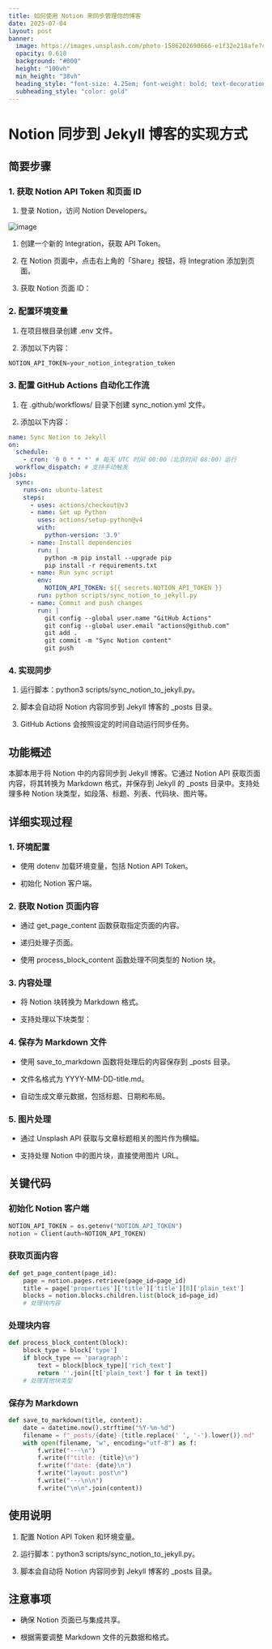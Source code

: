 ```yaml
---
title: 如何使用 Notion 来同步管理你的博客
date: 2025-07-04
layout: post
banner:
  image: https://images.unsplash.com/photo-1586202690666-e1f32e218afe?crop=entropy&cs=tinysrgb&fit=max&fm=jpg&ixid=M3w2OTIwMzJ8MHwxfHJhbmRvbXx8fHx8fHx8fDE3NTE1OTM4NDh8&ixlib=rb-4.1.0&q=80&w=1080
  opacity: 0.618
  background: "#000"
  height: "100vh"
  min_height: "38vh"
  heading_style: "font-size: 4.25em; font-weight: bold; text-decoration: underline"
  subheading_style: "color: gold"
---
```


# Notion 同步到 Jekyll 博客的实现方式

## 简要步骤

### 1. 获取 Notion API Token 和页面 ID

1. 登录 Notion，访问 Notion Developers。

![image](https://prod-files-secure.s3.us-west-2.amazonaws.com/a7a0cc5a-89b9-4cda-8686-1fba0ca52f40/d19c1afe-dea5-4312-9333-786b0ba83054/image.png?X-Amz-Algorithm=AWS4-HMAC-SHA256&X-Amz-Content-Sha256=UNSIGNED-PAYLOAD&X-Amz-Credential=ASIAZI2LB46626GSPZOS%2F20250704%2Fus-west-2%2Fs3%2Faws4_request&X-Amz-Date=20250704T015048Z&X-Amz-Expires=3600&X-Amz-Security-Token=IQoJb3JpZ2luX2VjEBgaCXVzLXdlc3QtMiJGMEQCIH6D1Xda8JlYbuzDPSmsBQksYEiPwmftvPQ8G27diAQKAiBiUns2H%2FQKuCOGqFY2jESMy5ErRVnBVTwTymbNZZ3pnir%2FAwghEAAaDDYzNzQyMzE4MzgwNSIMgYrDtj8UtVlMpEm%2BKtwDrOn0b65ibX%2BqTV7Mxpt%2BwGIngBufg9gZetJjG0B54SS2rx7PRZNB%2Fyg44qd1BvoktWxrJN%2FFmvHeEC0FJbc4Mq08WqaS5iq4mWOMK8TjbqhulSJ9ir9W%2Bh%2Fajz4rFy3JR%2B0LT8ycylsXbo0XHoheP%2Bt%2FRixSdkDdaMfxRhhhhytiouRJVTqiZe8Mci8LkOS7penKcsvCRwpSHJ1SpFMAEd58QPnVMxcPVtYukBEEQkZw2tnQzbD3GQtd%2F4MI5v0T4us3mc1ZLCCsaj3BiAypV9g2fWIRV%2BbmSTwJR6wuhcIAlAvCC5KL1lB5BDbJ9fM3%2B%2BA6ftjcGT3QBt%2FHY8tvg7l5g6U88ehaxZe9FW5%2BuYYgbKHWS9tOvJjOmXnECYTYU3Be6L6OHWH%2FZttBGmlwvt6L%2F0uVbKXV%2FVi9%2BJ3qWQNaLzHeXQ8OVT6gvp3zMlCarEmPFxT8IhH%2F2eaF4c62oD3WFj2fDyTVWOIWdOlq0E%2FUiluBcB7BIyIawJuFVfBHuZUbZsuaE8ckuxbqhPMwTf1%2FvyiWXOjNGbUpRdUIMn9HOgsHBCeckvq5f%2Bw0BFLc%2B6XsCzhyHnnxUJZj2%2FAp%2Fvm97u8L2JrgJzcRgkkEdlXEbcD2EpDJNpi%2FBF0wo7icwwY6pgGkaesocRIVsV3kZs0GIPSwrKht9XJJh4ry4rBWKucKbZ7Vq37mpyzBAtz9tQPLF7sOiKyDQIaL2ryL0jVicw3M9dEuyKntwPEU6ZBplwjlxC8eUxTJB2GhqlMFMuhGGKTCEIw%2F2Mw2SSIORLPjzJDeBSqJFcdAy%2BJ7TEeDwnuhTlkoQe3X04p%2FrL5eacba2rIl9QW6wCLFIL8NgulXg%2FVQ1XpX1oNS&X-Amz-Signature=54ef1a74e7717d7fa9a9768fb88b3974d2fb7479a23b4871a77147bb81da06e6&X-Amz-SignedHeaders=host&x-amz-checksum-mode=ENABLED&x-id=GetObject)

1. 创建一个新的 Integration，获取 API Token。

1. 在 Notion 页面中，点击右上角的「Share」按钮，将 Integration 添加到页面。

1. 获取 Notion 页面 ID：


### 2. 配置环境变量

1. 在项目根目录创建 .env 文件。

1. 添加以下内容：

```javascript
NOTION_API_TOKEN=your_notion_integration_token
```

### 3. 配置 GitHub Actions 自动化工作流

1. 在 .github/workflows/ 目录下创建 sync_notion.yml 文件。

1. 添加以下内容：

```yaml
name: Sync Notion to Jekyll
on:
  schedule:
    - cron: '0 0 * * *' # 每天 UTC 时间 00:00（北京时间 08:00）运行
  workflow_dispatch: # 支持手动触发
jobs:
  sync:
    runs-on: ubuntu-latest
    steps:
      - uses: actions/checkout@v3
      - name: Set up Python
        uses: actions/setup-python@v4
        with:
          python-version: '3.9'
      - name: Install dependencies
        run: |
          python -m pip install --upgrade pip
          pip install -r requirements.txt
      - name: Run sync script
        env:
          NOTION_API_TOKEN: ${{ secrets.NOTION_API_TOKEN }}
        run: python scripts/sync_notion_to_jekyll.py
      - name: Commit and push changes
        run: |
          git config --global user.name "GitHub Actions"
          git config --global user.email "actions@github.com"
          git add .
          git commit -m "Sync Notion content"
          git push
```

### 4. 实现同步

1. 运行脚本：python3 scripts/sync_notion_to_jekyll.py。

1. 脚本会自动将 Notion 内容同步到 Jekyll 博客的 _posts 目录。

1. GitHub Actions 会按照设定的时间自动运行同步任务。

## 功能概述

本脚本用于将 Notion 中的内容同步到 Jekyll 博客。它通过 Notion API 获取页面内容，将其转换为 Markdown 格式，并保存到 Jekyll 的 _posts 目录中。支持处理多种 Notion 块类型，如段落、标题、列表、代码块、图片等。

## 详细实现过程

### 1. 环境配置

- 使用 dotenv 加载环境变量，包括 Notion API Token。

- 初始化 Notion 客户端。

### 2. 获取 Notion 页面内容

- 通过 get_page_content 函数获取指定页面的内容。

- 递归处理子页面。

- 使用 process_block_content 函数处理不同类型的 Notion 块。

### 3. 内容处理

- 将 Notion 块转换为 Markdown 格式。

- 支持处理以下块类型：


### 4. 保存为 Markdown 文件

- 使用 save_to_markdown 函数将处理后的内容保存到 _posts 目录。

- 文件名格式为 YYYY-MM-DD-title.md。

- 自动生成文章元数据，包括标题、日期和布局。

### 5. 图片处理

- 通过 Unsplash API 获取与文章标题相关的图片作为横幅。

- 支持处理 Notion 中的图片块，直接使用图片 URL。

## 关键代码

### 初始化 Notion 客户端

```python
NOTION_API_TOKEN = os.getenv("NOTION_API_TOKEN")
notion = Client(auth=NOTION_API_TOKEN)
```

### 获取页面内容

```python
def get_page_content(page_id):
    page = notion.pages.retrieve(page_id=page_id)
    title = page['properties']['title']['title'][0]['plain_text']
    blocks = notion.blocks.children.list(block_id=page_id)
    # 处理块内容
```

### 处理块内容

```python
def process_block_content(block):
    block_type = block['type']
    if block_type == 'paragraph':
        text = block[block_type]['rich_text']
        return ''.join([t['plain_text'] for t in text])
    # 处理其他块类型
```

### 保存为 Markdown

```python
def save_to_markdown(title, content):
    date = datetime.now().strftime("%Y-%m-%d")
    filename = f"_posts/{date}-{title.replace(' ', '-').lower()}.md"
    with open(filename, "w", encoding="utf-8") as f:
        f.write("---\n")
        f.write(f"title: {title}\n")
        f.write(f"date: {date}\n")
        f.write("layout: post\n")
        f.write("---\n\n")
        f.write("\n\n".join(content))
```

## 使用说明

1. 配置 Notion API Token 和环境变量。

1. 运行脚本：python3 scripts/sync_notion_to_jekyll.py。

1. 脚本会自动将 Notion 内容同步到 Jekyll 博客的 _posts 目录。

## 注意事项

- 确保 Notion 页面已与集成共享。

- 根据需要调整 Markdown 文件的元数据和格式。